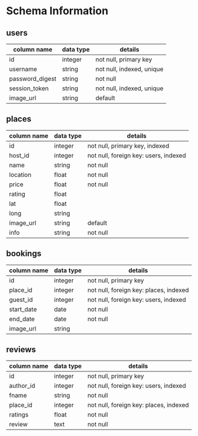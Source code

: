 # Schema Information

## users
column name     | data type | details
----------------|-----------|-----------------------
id              | integer   | not null, primary key
username        | string    | not null, indexed, unique
password_digest | string    | not null
session_token   | string    | not null, indexed, unique
image_url       | string    | default

## places
column name | data type | details
------------|-----------|-----------------------
id          | integer   | not null, primary key, indexed
host_id     | integer   | not null, foreign key: users, indexed
name        | string    | not null
location    | float     | not null
price       | float     | not null
rating      | float     |
lat         | float     |
long        | string    |
image_url   | string    | default
info        | string    | not null

## bookings
column name | data type | details
------------|-----------|-----------------------
id          | integer   | not null, primary key
place_id    | integer   | not null, foreign key: places, indexed
guest_id    | integer   | not null, foreign key: users, indexed
start_date  | date    | not null
end_date    | date    | not null
image_url   | string    |

## reviews
column name | data type | details
------------|-----------|-----------------------
id          | integer   | not null, primary key
author_id   | integer   | not null, foreign key: users, indexed
fname       | string    | not null
place_id    | integer   | not null, foreign key: places, indexed
ratings     | float     | not null
review      | text      | not null
